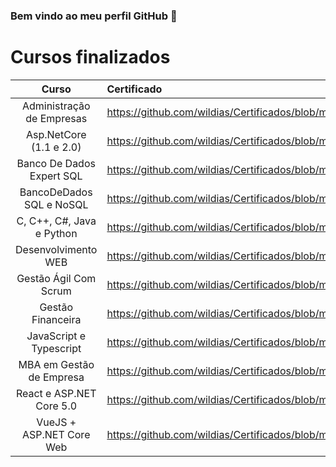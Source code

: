 ### Bem vindo ao meu perfil GitHub 👋



# Cursos finalizados

|          Curso          |                                           Certificado                                           |
|:-----------------------:|:------------------------------------------------------------------------------------------------|
|Administração de Empresas| https://github.com/wildias/Certificados/blob/main/Administra%C3%A7%C3%A3oDeEmpresas.pdf         |
| Asp.NetCore (1.1 e 2.0) | https://github.com/wildias/Certificados/blob/main/Asp.NetCore(1.1e2.0).pdf                      |
|Banco De Dados Expert SQL| https://github.com/wildias/Certificados/blob/main/BancoDeDadosExpertSQL.pdf                     |
|BancoDeDados SQL e NoSQL | https://github.com/wildias/Certificados/blob/main/BancoDeDadosSQLeNoSQL.pdf                     |
|C, C++, C#, Java e Python| https://github.com/wildias/Certificados/blob/main/Algoritmos-e-LogicaDeProgramacao.pdf          |
|   Desenvolvimento WEB   | https://github.com/wildias/Certificados/blob/main/DesenvolvimentoWEB-Completo.pdf               |
|  Gestão Ágil Com Scrum  | https://github.com/wildias/Certificados/blob/main/GestaoAgilComScrum.pdf                        |
|    Gestão Financeira    | https://github.com/wildias/Certificados/blob/main/GestaoFinanceira-e-EstrategiaParaEmpresas.pdf |
| JavaScript e Typescript | https://github.com/wildias/Certificados/blob/main/JavaScript-e-TypeScript.pdf                   |
|MBA em Gestão de Empresa | https://github.com/wildias/Certificados/blob/main/MBAemGest%C3%A3oDeEmpresa.pdf                 |
|React e ASP.NET Core 5.0 | https://github.com/wildias/Certificados/blob/main/React-e-ASP.NETCore5.0%2BEFCore5.0.pdf        |
|VueJS + ASP.NET Core Web | https://github.com/wildias/Certificados/blob/main/VueJS%2BASP.NETCoreWebAPI%2BEF%20Core.pdf     |                                                             
